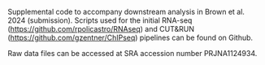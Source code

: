 Supplemental code to accompany downstream analysis in Brown et al. 2024 (submission). Scripts used for the initial RNA-seq (https://github.com/rpolicastro/RNAseq) and CUT&RUN (https://github.com/gzentner/ChIPseq) pipelines can be found on Github.

Raw data files can be accessed at SRA accession number PRJNA1124934.
